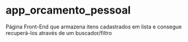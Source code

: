 # app_orcamento_pessoal
 Página Front-End que armazena itens cadastrados em lista e consegue recuperá-los através de um buscador/filtro
